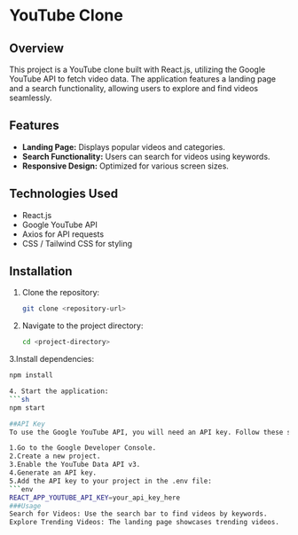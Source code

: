 # YouTube Clone

## Overview
This project is a YouTube clone built with React.js, utilizing the Google YouTube API to fetch video data. The application features a landing page and a search functionality, allowing users to explore and find videos seamlessly.

## Features
- **Landing Page:** Displays popular videos and categories.
- **Search Functionality:** Users can search for videos using keywords.
- **Responsive Design:** Optimized for various screen sizes.

## Technologies Used
- React.js
- Google YouTube API
- Axios for API requests
- CSS / Tailwind CSS for styling

## Installation
1. Clone the repository:
   ```sh
   git clone <repository-url>
   
2. Navigate to the project directory:
   ```sh
   cd <project-directory>
   
3.Install dependencies:
  ```sh
  npm install

4. Start the application:
  ```sh
  npm start

##API Key
To use the Google YouTube API, you will need an API key. Follow these steps to obtain one:

1.Go to the Google Developer Console.
2.Create a new project.
3.Enable the YouTube Data API v3.
4.Generate an API key.
5.Add the API key to your project in the .env file:
```env
REACT_APP_YOUTUBE_API_KEY=your_api_key_here
###Usage
Search for Videos: Use the search bar to find videos by keywords.
Explore Trending Videos: The landing page showcases trending videos.
